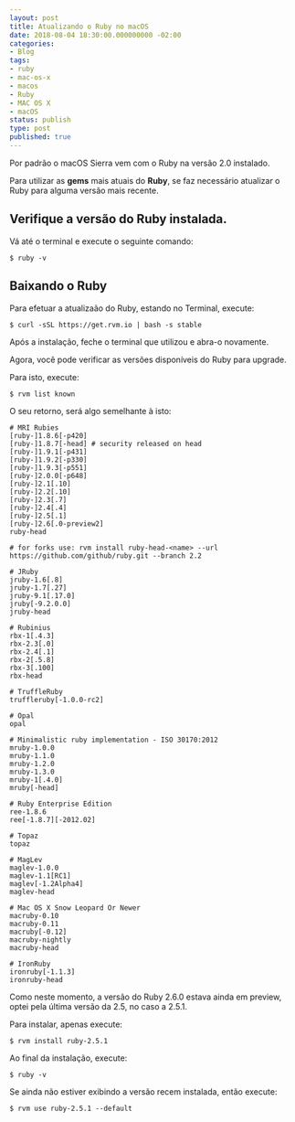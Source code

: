 ```yaml
---
layout: post
title: Atualizando o Ruby no macOS
date: 2018-08-04 18:30:00.000000000 -02:00
categories:
- Blog
tags:
- ruby
- mac-os-x
- macos
- Ruby
- MAC OS X
- macOS
status: publish
type: post
published: true
---
```


Por padrão o macOS Sierra vem com o Ruby na versão 2.0 instalado.

Para utilizar as **gems** mais atuais do **Ruby**, se faz necessário atualizar o Ruby para alguma versão mais recente.

## Verifique a versão do Ruby instalada.

Vá até o terminal e execute o seguinte comando:

	$ ruby -v

## Baixando o Ruby

Para efetuar a atualizaão do Ruby, estando no Terminal, execute:

	$ curl -sSL https://get.rvm.io | bash -s stable

Após a instalação, feche o terminal que utilizou e abra-o novamente.

Agora, você pode verificar as versões disponíveis do Ruby para upgrade.

Para isto, execute:

	$ rvm list known

O seu retorno, será algo semelhante à isto:

	# MRI Rubies
	[ruby-]1.8.6[-p420]
	[ruby-]1.8.7[-head] # security released on head
	[ruby-]1.9.1[-p431]
	[ruby-]1.9.2[-p330]
	[ruby-]1.9.3[-p551]
	[ruby-]2.0.0[-p648]
	[ruby-]2.1[.10]
	[ruby-]2.2[.10]
	[ruby-]2.3[.7]
	[ruby-]2.4[.4]
	[ruby-]2.5[.1]
	[ruby-]2.6[.0-preview2]
	ruby-head

	# for forks use: rvm install ruby-head-<name> --url https://github.com/github/ruby.git --branch 2.2

	# JRuby
	jruby-1.6[.8]
	jruby-1.7[.27]
	jruby-9.1[.17.0]
	jruby[-9.2.0.0]
	jruby-head

	# Rubinius
	rbx-1[.4.3]
	rbx-2.3[.0]
	rbx-2.4[.1]
	rbx-2[.5.8]
	rbx-3[.100]
	rbx-head

	# TruffleRuby
	truffleruby[-1.0.0-rc2]

	# Opal
	opal

	# Minimalistic ruby implementation - ISO 30170:2012
	mruby-1.0.0
	mruby-1.1.0
	mruby-1.2.0
	mruby-1.3.0
	mruby-1[.4.0]
	mruby[-head]

	# Ruby Enterprise Edition
	ree-1.8.6
	ree[-1.8.7][-2012.02]

	# Topaz
	topaz

	# MagLev
	maglev-1.0.0
	maglev-1.1[RC1]
	maglev[-1.2Alpha4]
	maglev-head

	# Mac OS X Snow Leopard Or Newer
	macruby-0.10
	macruby-0.11
	macruby[-0.12]
	macruby-nightly
	macruby-head

	# IronRuby
	ironruby[-1.1.3]
	ironruby-head

Como neste momento, a versão do Ruby 2.6.0 estava ainda em preview, optei pela última versão da 2.5, no caso a 2.5.1.

Para instalar, apenas execute:

	$ rvm install ruby-2.5.1

Ao final da instalação, execute:

	$ ruby -v

Se ainda não estiver exibindo a versão recem instalada, então execute:

	$ rvm use ruby-2.5.1 --default

